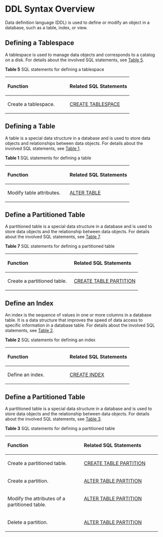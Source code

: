 # DDL Syntax Overview<a name="EN-US_TOPIC_0289900414"></a>

Data definition language (DDL) is used to define or modify an object in a database, such as a table, index, or view.

## Defining a Tablespace<a name="en-us_topic_0283136643_en-us_topic_0237122049_en-us_topic_0059777960_s21cf482a805644cbac9ae0704362a934"></a>

A tablespace is used to manage data objects and corresponds to a catalog on a disk. For details about the involved SQL statements, see [Table 5](#en-us_topic_0283136643_en-us_topic_0237122049_en-us_topic_0059777960_t9b028195c0d143f6b8fc7065af1ce2f9).

**Table 5** SQL statements for defining a tablespace

<a name="en-us_topic_0283136643_en-us_topic_0237122049_en-us_topic_0059777960_t9b028195c0d143f6b8fc7065af1ce2f9"></a>
<table><thead align="left"><tr id="en-us_topic_0283136643_en-us_topic_0237122049_en-us_topic_0059777960_r116a50a786884aaab5f7b66680db1f6d"><th class="cellrowborder" valign="top" width="50%" id="mcps1.2.3.1.1"><p id="en-us_topic_0283136643_en-us_topic_0237122049_en-us_topic_0059777960_aa1af675bb68e41978797820f63f9eebb"><a name="en-us_topic_0283136643_en-us_topic_0237122049_en-us_topic_0059777960_aa1af675bb68e41978797820f63f9eebb"></a><a name="en-us_topic_0283136643_en-us_topic_0237122049_en-us_topic_0059777960_aa1af675bb68e41978797820f63f9eebb"></a>Function</p>
</th>
<th class="cellrowborder" valign="top" width="50%" id="mcps1.2.3.1.2"><p id="en-us_topic_0283136643_en-us_topic_0237122049_en-us_topic_0059777960_ab4e861e8f1eb4664bdea39f051ef27c1"><a name="en-us_topic_0283136643_en-us_topic_0237122049_en-us_topic_0059777960_ab4e861e8f1eb4664bdea39f051ef27c1"></a><a name="en-us_topic_0283136643_en-us_topic_0237122049_en-us_topic_0059777960_ab4e861e8f1eb4664bdea39f051ef27c1"></a>Related SQL Statements</p>
</th>
</tr>
</thead>
<tbody><tr id="en-us_topic_0283136643_en-us_topic_0237122049_en-us_topic_0059777960_r316d1f6a86ad46cb9b4c6ff0b9f96b1a"><td class="cellrowborder" valign="top" width="50%" headers="mcps1.2.3.1.1 "><p id="en-us_topic_0283136643_en-us_topic_0237122049_en-us_topic_0059777960_a299b6c17a3b64c0cbcfdf0849c2d58be"><a name="en-us_topic_0283136643_en-us_topic_0237122049_en-us_topic_0059777960_a299b6c17a3b64c0cbcfdf0849c2d58be"></a><a name="en-us_topic_0283136643_en-us_topic_0237122049_en-us_topic_0059777960_a299b6c17a3b64c0cbcfdf0849c2d58be"></a>Create a tablespace.</p>
</td>
<td class="cellrowborder" valign="top" width="50%" headers="mcps1.2.3.1.2 "><p id="en-us_topic_0283136643_en-us_topic_0237122049_en-us_topic_0059777960_en-us_topic_0058966187_p934358210356"><a name="en-us_topic_0283136643_en-us_topic_0237122049_en-us_topic_0059777960_en-us_topic_0058966187_p934358210356"></a><a name="en-us_topic_0283136643_en-us_topic_0237122049_en-us_topic_0059777960_en-us_topic_0058966187_p934358210356"></a><a href="dolphin-create-tablespace.md">CREATE TABLESPACE</a></p>
</td>
</tr>
</tbody>
</table>


## Defining a Table<a name="en-us_topic_0283136643_en-us_topic_0237122049_en-us_topic_0059777960_s54aadbaf84da45868daf6cd4a1bf5578"></a>

A table is a special data structure in a database and is used to store data objects and relationships between data objects. For details about the involved SQL statements, see [Table 1](#en-us_topic_0283136643_en-us_topic_0237122049_en-us_topic_0059777960_tcd92dbef720d4b7eaa5bf7a290b98605).

**Table 1** SQL statements for defining a table

<a name="en-us_topic_0283136643_en-us_topic_0237122049_en-us_topic_0059777960_tcd92dbef720d4b7eaa5bf7a290b98605"></a>
<table><thead align="left"><tr id="en-us_topic_0283136643_en-us_topic_0237122049_en-us_topic_0059777960_r12329afceae448a6aab45528238e816d"><th class="cellrowborder" valign="top" width="50%" id="mcps1.2.3.1.1"><p id="en-us_topic_0283136643_en-us_topic_0237122049_en-us_topic_0059777960_a876ed18fdfc44491ab7e489609b4339c"><a name="en-us_topic_0283136643_en-us_topic_0237122049_en-us_topic_0059777960_a876ed18fdfc44491ab7e489609b4339c"></a><a name="en-us_topic_0283136643_en-us_topic_0237122049_en-us_topic_0059777960_a876ed18fdfc44491ab7e489609b4339c"></a>Function </p>
</th>
<th class="cellrowborder" valign="top" width="50%" id="mcps1.2.3.1.2"><p id="en-us_topic_0283136643_en-us_topic_0237122049_en-us_topic_0059777960_aa6cfe9f1b2654f1594774d56971ee559"><a name="en-us_topic_0283136643_en-us_topic_0237122049_en-us_topic_0059777960_aa6cfe9f1b2654f1594774d56971ee559"></a><a name="en-us_topic_0283136643_en-us_topic_0237122049_en-us_topic_0059777960_aa6cfe9f1b2654f1594774d56971ee559"></a>Related SQL Statements</p>
</th>
</tr>
</thead>
<tbody>
<tr id="en-us_topic_0283136643_en-us_topic_0237122049_en-us_topic_0059777960_r3df8acf5f17e4ceca9a8d1d8de519731"><td class="cellrowborder" valign="top" width="50%" headers="mcps1.2.3.1.1 "><p id="en-us_topic_0283136643_en-us_topic_0237122049_en-us_topic_0059777960_en-us_topic_0058966187_p938501610638"><a name="en-us_topic_0283136643_en-us_topic_0237122049_en-us_topic_0059777960_en-us_topic_0058966187_p938501610638"></a><a name="en-us_topic_0283136643_en-us_topic_0237122049_en-us_topic_0059777960_en-us_topic_0058966187_p938501610638"></a>Modify table attributes.</p>
</td>
<td class="cellrowborder" valign="top" width="50%" headers="mcps1.2.3.1.2 "><p id="en-us_topic_0283136643_en-us_topic_0237122049_en-us_topic_0059777960_a495999d1ab684352825e3030c76e84de"><a name="en-us_topic_0283136643_en-us_topic_0237122049_en-us_topic_0059777960_a495999d1ab684352825e3030c76e84de"></a><a name="en-us_topic_0283136643_en-us_topic_0237122049_en-us_topic_0059777960_a495999d1ab684352825e3030c76e84de"></a><a href="dolphin-alter-table.md">ALTER TABLE</a></p>
</td>
</tr>
</tr>
</tbody>
</table>

## Define a Partitioned Table <a name="en-us_topic_0283136643_en-us_topic_0237122049_en-us_topic_0059777960_se22f4e70f4f0488681bde0820f1fd69a"></a>

A partitioned table is a special data structure in a database and is used to store data objects and the relationship between data objects. For details about the involved SQL statements, see [Table 7](#en-us_topic_0283136643_en-us_topic_0237122049_en-us_topic_0059777960_t3ec179079c524dbaae801012f990a692).

**Table 7** SQL statements for defining a partitioned table

<a name="en-us_topic_0283136643_en-us_topic_0237122049_en-us_topic_0059777960_t3ec179079c524dbaae801012f990a692"></a>
<table><thead align="left"><tr id="en-us_topic_0283136643_en-us_topic_0237122049_en-us_topic_0059777960_r73caab0c0bba4d22ac5ceb66ff8d3796"><th class="cellrowborder" valign="top" width="50%" id="mcps1.2.3.1.1"><p id="en-us_topic_0283136643_en-us_topic_0237122049_en-us_topic_0059777960_a59ed9e698a0f4f63ae139bb6330c6d28"><a name="en-us_topic_0283136643_en-us_topic_0237122049_en-us_topic_0059777960_a59ed9e698a0f4f63ae139bb6330c6d28"></a><a name="en-us_topic_0283136643_en-us_topic_0237122049_en-us_topic_0059777960_a59ed9e698a0f4f63ae139bb6330c6d28"></a>Function </p>
</th>
<th class="cellrowborder" valign="top" width="50%" id="mcps1.2.3.1.2"><p id="en-us_topic_0283136643_en-us_topic_0237122049_en-us_topic_0059777960_a9fe601ce9e63434fab860ec5f84a50dd"><a name="en-us_topic_0283136643_en-us_topic_0237122049_en-us_topic_0059777960_a9fe601ce9e63434fab860ec5f84a50dd"></a><a name="en-us_topic_0283136643_en-us_topic_0237122049_en-us_topic_0059777960_a9fe601ce9e63434fab860ec5f84a50dd"></a>Related SQL Statements</p>
</th>
</tr>
</thead>
<tbody><tr id="en-us_topic_0283136643_en-us_topic_0237122049_en-us_topic_0059777960_rebbe43e909a74dad9db795ec93be2bfe"><td class="cellrowborder" valign="top" width="50%" headers="mcps1.2.3.1.1 "><p id="en-us_topic_0283136643_en-us_topic_0237122049_en-us_topic_0059777960_af97b346a4eb2414f968c5ff174fd3654"><a name="en-us_topic_0283136643_en-us_topic_0237122049_en-us_topic_0059777960_af97b346a4eb2414f968c5ff174fd3654"></a><a name="en-us_topic_0283136643_en-us_topic_0237122049_en-us_topic_0059777960_af97b346a4eb2414f968c5ff174fd3654"></a>Create a partitioned table.</p>
</td>
<td class="cellrowborder" valign="top" width="50%" headers="mcps1.2.3.1.2 "><p id="en-us_topic_0283136643_en-us_topic_0237122049_en-us_topic_0059777960_a65b277a7026b4bfd9268e84d98788d24"><a name="en-us_topic_0283136643_en-us_topic_0237122049_en-us_topic_0059777960_a65b277a7026b4bfd9268e84d98788d24"></a><a name="en-us_topic_0283136643_en-us_topic_0237122049_en-us_topic_0059777960_a65b277a7026b4bfd9268e84d98788d24"></a><a href="dolphin-create-table-partition.md">CREATE TABLE PARTITION</a></p>
</td>
</tr>
</tbody>
</table>

## Define an Index <a name="en-us_topic_0283136643_en-us_topic_0237122049_en-us_topic_0059777960_sf6e8445dd2c64c3dbe3b9119097fba86"></a>

An index is the sequence of values in one or more columns in a database table. It is a data structure that improves the speed of data access to specific information in a database table. For details about the involved SQL statements, see [Table 2](#en-us_topic_0283136643_en-us_topic_0237122049_en-us_topic_0059777960_tcd92dbef720d4b7eaa5bf7a290b98606).

**Table 2** SQL statements for defining an index
<a name="en-us_topic_0283136643_en-us_topic_0237122049_en-us_topic_0059777960_tcd92dbef720d4b7eaa5bf7a290b98606"></a>
<table><thead align="left"><tr id="en-us_topic_0283136643_en-us_topic_0237122049_en-us_topic_0059777960_r12329afceae448a6aab45528238e816d"><th class="cellrowborder" valign="top" width="50%" id="mcps1.2.3.1.1"><p id="en-us_topic_0283136643_en-us_topic_0237122049_en-us_topic_0059777960_a876ed18fdfc44491ab7e489609b4339c"><a name="en-us_topic_0283136643_en-us_topic_0237122049_en-us_topic_0059777960_a876ed18fdfc44491ab7e489609b4339c"></a><a name="en-us_topic_0283136643_en-us_topic_0237122049_en-us_topic_0059777960_a876ed18fdfc44491ab7e489609b4339c"></a>Function </p>
</th>
<th class="cellrowborder" valign="top" width="50%" id="mcps1.2.3.1.2"><p id="en-us_topic_0283136643_en-us_topic_0237122049_en-us_topic_0059777960_aa6cfe9f1b2654f1594774d56971ee559"><a name="en-us_topic_0283136643_en-us_topic_0237122049_en-us_topic_0059777960_aa6cfe9f1b2654f1594774d56971ee559"></a><a name="en-us_topic_0283136643_en-us_topic_0237122049_en-us_topic_0059777960_aa6cfe9f1b2654f1594774d56971ee559"></a>Related SQL Statements</p>
</th>
</tr>
</thead>
<tbody>
<tr id="en-us_topic_0283136643_en-us_topic_0237122049_en-us_topic_0059777960_r3df8acf5f17e4ceca9a8d1d8de519731"><td class="cellrowborder" valign="top" width="50%" headers="mcps1.2.3.1.1 "><p id="en-us_topic_0283136643_en-us_topic_0237122049_en-us_topic_0059777960_en-us_topic_0058966187_p938501610638"><a name="en-us_topic_0283136643_en-us_topic_0237122049_en-us_topic_0059777960_en-us_topic_0058966187_p938501610638"></a><a name="en-us_topic_0283136643_en-us_topic_0237122049_en-us_topic_0059777960_en-us_topic_0058966187_p938501610638"></a>Define an index.</p>
</td>
<td class="cellrowborder" valign="top" width="50%" headers="mcps1.2.3.1.2 "><p id="en-us_topic_0283136643_en-us_topic_0237122049_en-us_topic_0059777960_a495999d1ab684352825e3030c76e84de"><a name="en-us_topic_0283136643_en-us_topic_0237122049_en-us_topic_0059777960_a495999d1ab684352825e3030c76e84de"></a><a name="en-us_topic_0283136643_en-us_topic_0237122049_en-us_topic_0059777960_a495999d1ab684352825e3030c76e84de"></a><a href="dolphin-create-index.md">CREATE INDEX</a></p>
</td>
</tr>
</tr>
</tbody>
</table>

## Define a Partitioned Table <a name="en-us_topic_0283136643_en-us_topic_0237122049_en-us_topic_0059777960_se22f4e70f4f0488681bde0820f1fd69a"></a>

A partitioned table is a special data structure in a database and is used to store data objects and the relationship between data objects. For details about the involved SQL statements, see [Table 3](#en-us_topic_0283136643_en-us_topic_0237122049_en-us_topic_0059777960_t3ec179079c524dbaae801012f990a692).

**Table 3** SQL statements for defining a partitioned table

<a name="en-us_topic_0283136643_en-us_topic_0237122049_en-us_topic_0059777960_t3ec179079c524dbaae801012f990a692"></a>

<table><thead align="left"><tr id="en-us_topic_0283136643_en-us_topic_0237122049_en-us_topic_0059777960_r73caab0c0bba4d22ac5ceb66ff8d3796"><th class="cellrowborder" valign="top" width="50%" id="mcps1.2.3.1.1"><p id="en-us_topic_0283136643_en-us_topic_0237122049_en-us_topic_0059777960_a59ed9e698a0f4f63ae139bb6330c6d28"><a name="en-us_topic_0283136643_en-us_topic_0237122049_en-us_topic_0059777960_a59ed9e698a0f4f63ae139bb6330c6d28"></a><a name="en-us_topic_0283136643_en-us_topic_0237122049_en-us_topic_0059777960_a59ed9e698a0f4f63ae139bb6330c6d28"></a>Function </p>
</th>
<th class="cellrowborder" valign="top" width="50%" id="mcps1.2.3.1.2"><p id="en-us_topic_0283136643_en-us_topic_0237122049_en-us_topic_0059777960_a9fe601ce9e63434fab860ec5f84a50dd"><a name="en-us_topic_0283136643_en-us_topic_0237122049_en-us_topic_0059777960_a9fe601ce9e63434fab860ec5f84a50dd"></a><a name="en-us_topic_0283136643_en-us_topic_0237122049_en-us_topic_0059777960_a9fe601ce9e63434fab860ec5f84a50dd"></a>Related SQL Statements</p>
</th>
</tr>
</thead>
<tbody><tr id="en-us_topic_0283136643_en-us_topic_0237122049_en-us_topic_0059777960_rebbe43e909a74dad9db795ec93be2bfe"><td class="cellrowborder" valign="top" width="50%" headers="mcps1.2.3.1.1 "><p id="en-us_topic_0283136643_en-us_topic_0237122049_en-us_topic_0059777960_af97b346a4eb2414f968c5ff174fd3654"><a name="en-us_topic_0283136643_en-us_topic_0237122049_en-us_topic_0059777960_af97b346a4eb2414f968c5ff174fd3654"></a><a name="en-us_topic_0283136643_en-us_topic_0237122049_en-us_topic_0059777960_af97b346a4eb2414f968c5ff174fd3654"></a>Create a partitioned table.</p>
</td>
<td class="cellrowborder" valign="top" width="50%" headers="mcps1.2.3.1.2 "><p id="en-us_topic_0283136643_en-us_topic_0237122049_en-us_topic_0059777960_a65b277a7026b4bfd9268e84d98788d24"><a name="en-us_topic_0283136643_en-us_topic_0237122049_en-us_topic_0059777960_a65b277a7026b4bfd9268e84d98788d24"></a><a name="en-us_topic_0283136643_en-us_topic_0237122049_en-us_topic_0059777960_a65b277a7026b4bfd9268e84d98788d24"></a><a href="dolphin-create-table-partition.md">CREATE TABLE PARTITION</a></p>
</td>
</tr>
<tr id="en-us_topic_0283136643_en-us_topic_0237122049_en-us_topic_0059777960_r9223af2d14d34d238d8388d1ef83a674"><td class="cellrowborder" valign="top" width="50%" headers="mcps1.2.3.1.1 "><p id="en-us_topic_0283136643_en-us_topic_0237122049_en-us_topic_0059777960_a338e0d88a45645218de09f941f31a3bb"><a name="en-us_topic_0283136643_en-us_topic_0237122049_en-us_topic_0059777960_a338e0d88a45645218de09f941f31a3bb"></a><a name="en-us_topic_0283136643_en-us_topic_0237122049_en-us_topic_0059777960_a338e0d88a45645218de09f941f31a3bb"></a>Create a partition.</p>
</td>
<td class="cellrowborder" valign="top" width="50%" headers="mcps1.2.3.1.2 "><p id="en-us_topic_0283136643_en-us_topic_0237122049_en-us_topic_0059777960_a0d9f12c3d33a486d867259bf2c2b0f72"><a name="en-us_topic_0283136643_en-us_topic_0237122049_en-us_topic_0059777960_a0d9f12c3d33a486d867259bf2c2b0f72"></a><a name="en-us_topic_0283136643_en-us_topic_0237122049_en-us_topic_0059777960_a0d9f12c3d33a486d867259bf2c2b0f72"></a><a href="dolphin-alter-table-partition.md">ALTER TABLE PARTITION</a></p>
</td>
</tr>
<tr id="en-us_topic_0283136643_en-us_topic_0237122049_en-us_topic_0059777960_rc1dc611978054eda8fd7c645d604483a"><td class="cellrowborder" valign="top" width="50%" headers="mcps1.2.3.1.1 "><p id="en-us_topic_0283136643_en-us_topic_0237122049_en-us_topic_0059777960_a6ec67a13eaf64af29b6e25316ef9c70c"><a name="en-us_topic_0283136643_en-us_topic_0237122049_en-us_topic_0059777960_a6ec67a13eaf64af29b6e25316ef9c70c"></a><a name="en-us_topic_0283136643_en-us_topic_0237122049_en-us_topic_0059777960_a6ec67a13eaf64af29b6e25316ef9c70c"></a>Modify the attributes of a partitioned table.</p>
</td>
<td class="cellrowborder" valign="top" width="50%" headers="mcps1.2.3.1.2 "><p id="en-us_topic_0283136643_en-us_topic_0237122049_en-us_topic_0059777960_a2517a72613cc435d90762683eeebbb23"><a name="en-us_topic_0283136643_en-us_topic_0237122049_en-us_topic_0059777960_a2517a72613cc435d90762683eeebbb23"></a><a name="en-us_topic_0283136643_en-us_topic_0237122049_en-us_topic_0059777960_a2517a72613cc435d90762683eeebbb23"></a><a href="dolphin-alter-table-partition.md">ALTER TABLE PARTITION</a></p>
</td>
</tr>
<tr id="en-us_topic_0283136643_en-us_topic_0237122049_en-us_topic_0059777960_r22aa8dc406b34c21be9873553de4dda1"><td class="cellrowborder" valign="top" width="50%" headers="mcps1.2.3.1.1 "><p id="en-us_topic_0283136643_en-us_topic_0237122049_en-us_topic_0059777960_abdf5a083630d44289b59208c4fc5196c"><a name="en-us_topic_0283136643_en-us_topic_0237122049_en-us_topic_0059777960_abdf5a083630d44289b59208c4fc5196c"></a><a name="en-us_topic_0283136643_en-us_topic_0237122049_en-us_topic_0059777960_abdf5a083630d44289b59208c4fc5196c"></a>Delete a partition. </p>
</td>
<td class="cellrowborder" valign="top" width="50%" headers="mcps1.2.3.1.2 "><p id="en-us_topic_0283136643_en-us_topic_0237122049_en-us_topic_0059777960_af1b94b0493974762a5ed25b23f32b695"><a name="en-us_topic_0283136643_en-us_topic_0237122049_en-us_topic_0059777960_af1b94b0493974762a5ed25b23f32b695"></a><a name="en-us_topic_0283136643_en-us_topic_0237122049_en-us_topic_0059777960_af1b94b0493974762a5ed25b23f32b695"></a><a href="dolphin-alter-table-partition.md">ALTER TABLE PARTITION</a></p>
</td>
</tr>
</tbody>
</table>
